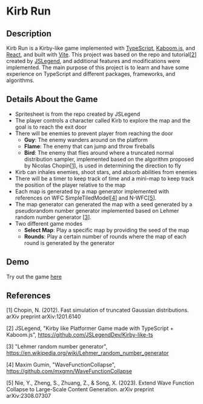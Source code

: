 # Kirb Run
## Description
Kirb Run is a Kirby-like game implemented with [TypeScript](https://www.typescriptlang.org/), [Kaboom.js](https://kaboomjs.com/), and [React](https://react.dev/), and built with [Vite](https://vitejs.dev/). This project was based on the repo and tutorial[[2](https://github.com/Chengz176/kirby-style-game#references)] created by [JSLegend](https://github.com/JSLegendDev), and additional features and modifications were implemented. The main purpose of this project is to learn and have some experience on TypeScript and different packages, frameworks, and algorithms.

## Details About the Game
- Spritesheet is from the repo created by JSLegend
- The player controls a character called Kirb to explore the map and the goal is to reach the exit door
- There will be enemies to prevent player from reaching the door
  - **Guy**: The enemy wanders around on the platform
  - **Flame**: The enemy that can jump and throw fireballs
  - **Bird**: The enemy that flies around where a truncated normal distribution sampler, implemented based on the algorithm proposed by Nicolas Chopin[[1](https://github.com/Chengz176/kirby-style-game#references)], is used in determining the direction to fly
- Kirb can inhales enemies, shoot stars, and absorb abilities from enemies
- There will be a timer to keep track of time and a mini-map to keep track the position of the player relative to the map
- Each map is generated by a map generator implemented with references on WFC SimpleTiledModel[[4](https://github.com/Chengz176/kirby-style-game#references)] and N-WFC[[5](https://github.com/Chengz176/kirby-style-game#references)].
- The map generator can generated the map with a seed generated by a pseudorandom number generator implemented based on Lehmer random number generator [[3](https://github.com/Chengz176/kirby-style-game#references)].
- Two different game modes
  - **Select Map**: Play a specific map by providing the seed of the map
  - **Rounds**: Play a certain number of rounds where the map of each round is generated by the generator 

## Demo
Try out the game [here](https://chengz176.github.io/kirby-style-game/)

## References
[1] Chopin, N. (2012). Fast simulation of truncated Gaussian distributions. arXiv preprint arXiv:1201.6140

[2] JSLegend, "Kirby like Platformer Game made with TypeScript + Kaboom.js", https://github.com/JSLegendDev/Kirby-like-ts

[3] "Lehmer random number generator", https://en.wikipedia.org/wiki/Lehmer_random_number_generator

[4] Maxim Gumin, "WaveFunctionCollapse", https://github.com/mxgmn/WaveFunctionCollapse

[5] Nie, Y., Zheng, S., Zhuang, Z., & Song, X. (2023). Extend Wave Function Collapse to Large-Scale Content Generation. arXiv preprint arXiv:2308.07307



